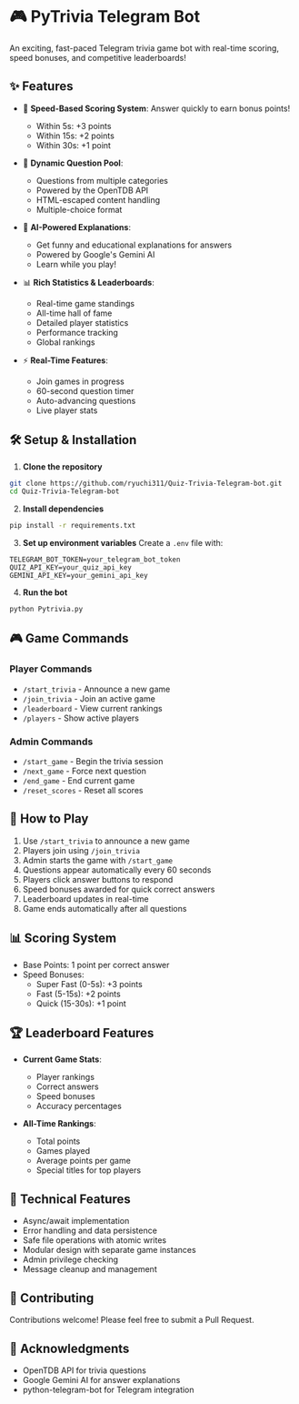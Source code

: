 # 🎮 PyTrivia Telegram Bot

An exciting, fast-paced Telegram trivia game bot with real-time scoring, speed bonuses, and competitive leaderboards!

## ✨ Features

- 🚀 **Speed-Based Scoring System**: Answer quickly to earn bonus points!
  - Within 5s: +3 points
  - Within 15s: +2 points
  - Within 30s: +1 point

- 🎯 **Dynamic Question Pool**: 
  - Questions from multiple categories
  - Powered by the OpenTDB API
  - HTML-escaped content handling
  - Multiple-choice format

- 🤖 **AI-Powered Explanations**: 
  - Get funny and educational explanations for answers
  - Powered by Google's Gemini AI
  - Learn while you play!

- 📊 **Rich Statistics & Leaderboards**:
  - Real-time game standings
  - All-time hall of fame
  - Detailed player statistics
  - Performance tracking
  - Global rankings

- ⚡ **Real-Time Features**:
  - Join games in progress
  - 60-second question timer
  - Auto-advancing questions
  - Live player stats

## 🛠️ Setup & Installation

1. **Clone the repository**
```bash
git clone https://github.com/ryuchi311/Quiz-Trivia-Telegram-bot.git
cd Quiz-Trivia-Telegram-bot
```

2. **Install dependencies**
```bash
pip install -r requirements.txt
```

3. **Set up environment variables**
Create a `.env` file with:
```env
TELEGRAM_BOT_TOKEN=your_telegram_bot_token
QUIZ_API_KEY=your_quiz_api_key
GEMINI_API_KEY=your_gemini_api_key
```

4. **Run the bot**
```bash
python Pytrivia.py
```

## 🎮 Game Commands

### Player Commands
- `/start_trivia` - Announce a new game
- `/join_trivia` - Join an active game
- `/leaderboard` - View current rankings
- `/players` - Show active players

### Admin Commands
- `/start_game` - Begin the trivia session
- `/next_game` - Force next question
- `/end_game` - End current game
- `/reset_scores` - Reset all scores

## 🎯 How to Play

1. Use `/start_trivia` to announce a new game
2. Players join using `/join_trivia`
3. Admin starts the game with `/start_game`
4. Questions appear automatically every 60 seconds
5. Players click answer buttons to respond
6. Speed bonuses awarded for quick correct answers
7. Leaderboard updates in real-time
8. Game ends automatically after all questions

## 📊 Scoring System

- Base Points: 1 point per correct answer
- Speed Bonuses:
  - Super Fast (0-5s): +3 points
  - Fast (5-15s): +2 points
  - Quick (15-30s): +1 point

## 🏆 Leaderboard Features

- **Current Game Stats**:
  - Player rankings
  - Correct answers
  - Speed bonuses
  - Accuracy percentages

- **All-Time Rankings**:
  - Total points
  - Games played
  - Average points per game
  - Special titles for top players

## 🔧 Technical Features

- Async/await implementation
- Error handling and data persistence
- Safe file operations with atomic writes
- Modular design with separate game instances
- Admin privilege checking
- Message cleanup and management

## 🤝 Contributing

Contributions welcome! Please feel free to submit a Pull Request.

## 🙏 Acknowledgments

- OpenTDB API for trivia questions
- Google Gemini AI for answer explanations
- python-telegram-bot for Telegram integration

